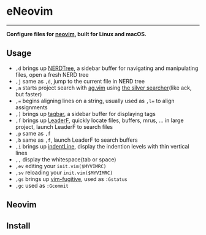 # **eNeovim**
***
**Configure files for [neovim](https://github.com/neovim/neovim), built for Linux and macOS.**

## **Usage**
  * `,d` brings up [NERDTree](https://github.com/scrooloose/nerdtree), a sidebar buffer for navigating and manipulating files, open a fresh NERD tree
  * `,j` same as `,d`, jump to the current file in NERD tree
  * `,a` starts project search with [ag.vim](https://github.com/rking/ag.vim) using [the silver searcher](https://github.com/ggreer/the_silver_searcher)(like ack, but faster)
  * `,=` begins aligning lines on a string, usually used as `,l=` to align assignments
  * `,]` brings up [tagbar](https://github.com/majutsushi/tagbar), a sidebar buffer for displaying tags
  * `,f` brings up [LeaderF](https://github.com/Yggdroot/LeaderF), quickly locate files, buffers, mrus, ... in large project, launch LeaderF to search files
  * `,p` same as `,f`
  * `,b` same as `,f`, launch LeaderF to search buffers
  * `,i` brings up [indentLine](https://github.com/Yggdroot/indentLine), display the indention levels with thin vertical lines
  * `,,` display the whitespace(tab or space)
  * `,ev` editing your `init.vim($MYVIMRC)`
  * `,sv` reloading your `init.vim($MYVIMRC)`
  * `,gs` brings up [vim-fugitive](https://github.com/tpope/vim-fugitive), used as `:Gstatus`
  * `,gc` used as `:Gcommit`

## **Neovim**

## **Install**
